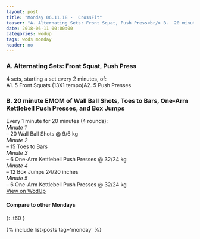 ```yaml
---
layout: post
title: "Monday 06.11.18 -  CrossFit"
teaser: "A. Alternating Sets: Front Squat, Push Press<br/> B.  20 minute EMOM of Wall Ball Shots, Toes to Bars, One-Arm Kettlebell Push Presses, and Box Jumps"
date: 2018-06-11 00:00:00
categories: wodup
tags: wods monday
header: no
---
```



<h3>A. Alternating Sets: Front Squat, Push Press</h3>
4 sets, starting a set every 2 minutes,  of:<br/>A1. 5 Front Squats (13X1 tempo)A2. 5 Push Presses
<h3>B.  20 minute EMOM of Wall Ball Shots, Toes to Bars, One-Arm Kettlebell Push Presses, and Box Jumps</h3>
Every 1 minute for 20 minutes (4 rounds):<br/><em>Minute 1</em><br/>– 20 Wall Ball Shots @ 9/6 kg<br/><em>Minute 2</em><br/>– 15 Toes to Bars<br/><em>Minute 3</em><br/>– 6 One-Arm Kettlebell Push Presses @ 32/24 kg<br/><em>Minute 4</em><br/>– 12 Box Jumps 24/20 inches<br/><em>Minute 5</em><br/>– 6 One-Arm Kettlebell Push Presses @ 32/24 kg<br/>
<a href="https://www.wodup.com/gyms/asphodel/wods/6752" target="blank">View on WodUp</a>


#### Compare to other Mondays
{: .t60 }

{% include list-posts tag='monday' %}